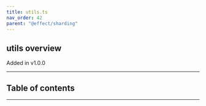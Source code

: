 ```yaml
---
title: utils.ts
nav_order: 42
parent: "@effect/sharding"
---
```


## utils overview

Added in v1.0.0

---

<h2 class="text-delta">Table of contents</h2>

---
